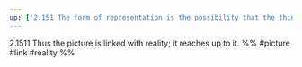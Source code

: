 ```yaml
---
up: ['2.151 The form of representation is the possibility that the things are combined with one another as are the elements of the picture.']
---
```

2.1511 Thus the picture is linked with reality; it reaches up to it.
%%
#picture #link #reality %%